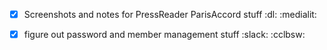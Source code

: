 - [X] Screenshots and notes for PressReader ParisAccord stuff :dl: :medialit:
- [X] figure out password and member management stuff :slack: :cclbsw:

